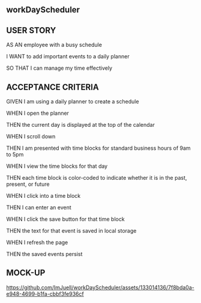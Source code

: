 ## workDayScheduler

## USER STORY

AS AN employee with a busy schedule

I WANT to add important events to a daily planner

SO THAT I can manage my time effectively

## ACCEPTANCE CRITERIA

GIVEN I am using a daily planner to create a schedule

WHEN I open the planner

THEN the current day is displayed at the top of the calendar

WHEN I scroll down

THEN I am presented with time blocks for standard business hours of 9am to 5pm

WHEN I view the time blocks for that day

THEN each time block is color-coded to indicate whether it is in the past, present, or future

WHEN I click into a time block

THEN I can enter an event

WHEN I click the save button for that time block

THEN the text for that event is saved in local storage

WHEN I refresh the page

THEN the saved events persist

## MOCK-UP

https://github.com/ImJuell/workDayScheduler/assets/133014136/7f8bda0a-e948-4699-b1fa-cbbf3fe936cf


